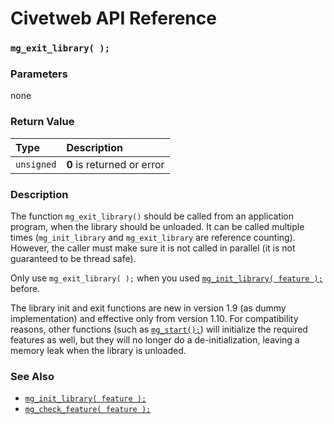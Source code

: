 # Civetweb API Reference

### `mg_exit_library( );`

### Parameters

none

### Return Value

| Type | Description |
| :--- | :--- |
|`unsigned`| **0** is returned or error |

### Description

The function `mg_exit_library()` should be called from an application program, when the library should be unloaded.
It can be called multiple times (`mg_init_library` and `mg_exit_library` are reference counting).
However, the caller must make sure it is not called in parallel (it is not guaranteed to be thread safe).

Only use `mg_exit_library( );` when you used [`mg_init_library( feature );`](api/mg_init_library.md) before.

The library init and exit functions are new in version 1.9 (as dummy implementation) and effective only from version 1.10.
For compatibility reasons, other functions (such as [`mg_start();`](mg_start.md)) will initialize the required features as well,
but they will no longer do a de-initialization, leaving a memory leak when the library is unloaded.

### See Also

* [`mg_init_library( feature );`](mg_init_library.md)
* [`mg_check_feature( feature );`](mg_check_feature.md)
